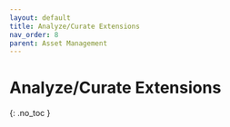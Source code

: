 ```yaml
---
layout: default
title: Analyze/Curate Extensions
nav_order: 8
parent: Asset Management
---
```


# Analyze/Curate Extensions
{: .no_toc }

